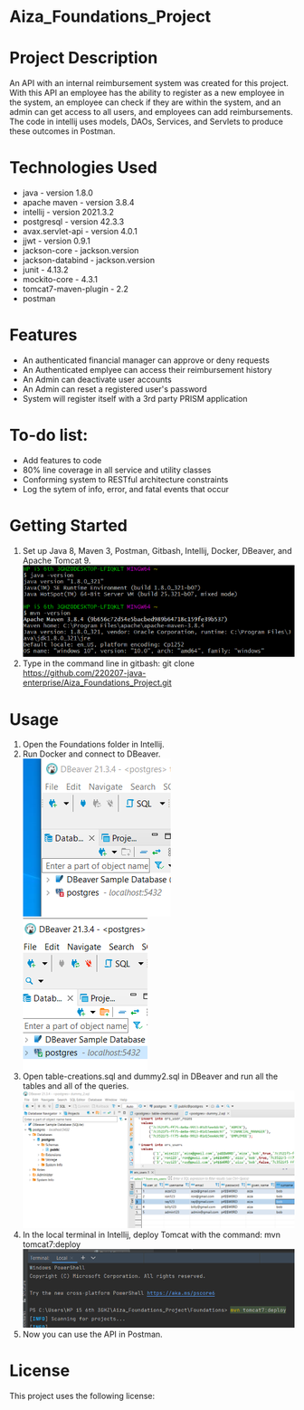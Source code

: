 # Aiza_Foundations_Project
# Project Description
An API with an internal reimbursement system was created for this project. With this API an employee has the ability to register as a new employee in the system, 
an employee can check if they are within the system, and an admin can get access to all users, and employees can add reimbursements. The code in
intellij uses models, DAOs, Services, and Servlets to produce these outcomes in Postman.

# Technologies Used
* java - version 1.8.0
* apache maven - version 3.8.4
* intellij - version 2021.3.2
* postgresql - version 42.3.3<br />
* avax.servlet-api - version 4.0.1<br />
* jjwt - version 0.9.1<br />
* jackson-core - jackson.version<br />
* jackson-databind - jackson.version<br />
* junit - 4.13.2<br />
* mockito-core - 4.3.1<br />
* tomcat7-maven-plugin - 2.2<br />
* postman

# Features

* An authenticated financial manager can approve or deny requests<br />
* An Authenticated emplyee can access their reimbursement history<br />
* An Admin can deactivate user accounts<br />
* An Admin can reset a registered user's password<br />
* System will register itself with a 3rd party PRISM application<br />

# To-do list:

* Add features to code<br />
* 80% line coverage in all service and utility classes<br />
* Conforming system to RESTful architecture constraints<br />
* Log the sytem of info, error, and fatal events that occur<br />

# Getting Started

1. Set up Java 8, Maven 3, Postman, Gitbash, Intellij, Docker, DBeaver, and Apache Tomcat 9.
![](images/environment.PNG)
2. Type in the command line in gitbash: git clone https://github.com/220207-java-enterprise/Aiza_Foundations_Project.git 

# Usage
1. Open the Foundations folder in Intellij.
2. Run Docker and connect to DBeaver. <br />
![](images/DB_not.PNG) 
![](images/DB_yes.PNG)
3.  Open table-creations.sql and dummy2.sql in DBeaver and run all the tables and all of the queries.
![](images/DB_table.PNG)
4. In the local terminal in Intellij, deploy Tomcat with the command: mvn tomcat7:deploy
![](images/Terminal_mvn.PNG)
5. Now you can use the API in Postman.

# License
This project uses the following license: 
